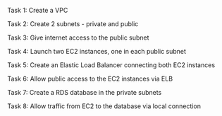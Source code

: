 Task 1: Create a VPC

Task 2: Create 2 subnets - private and public

Task 3: Give internet access to the public subnet

Task 4: Launch two EC2 instances, one in each public subnet

Task 5: Create an Elastic Load Balancer connecting both EC2 instances

Task 6: Allow public access to the EC2 instances via ELB

Task 7: Create a RDS database in the private subnets

Task 8: Allow traffic from EC2 to the database via local connection
